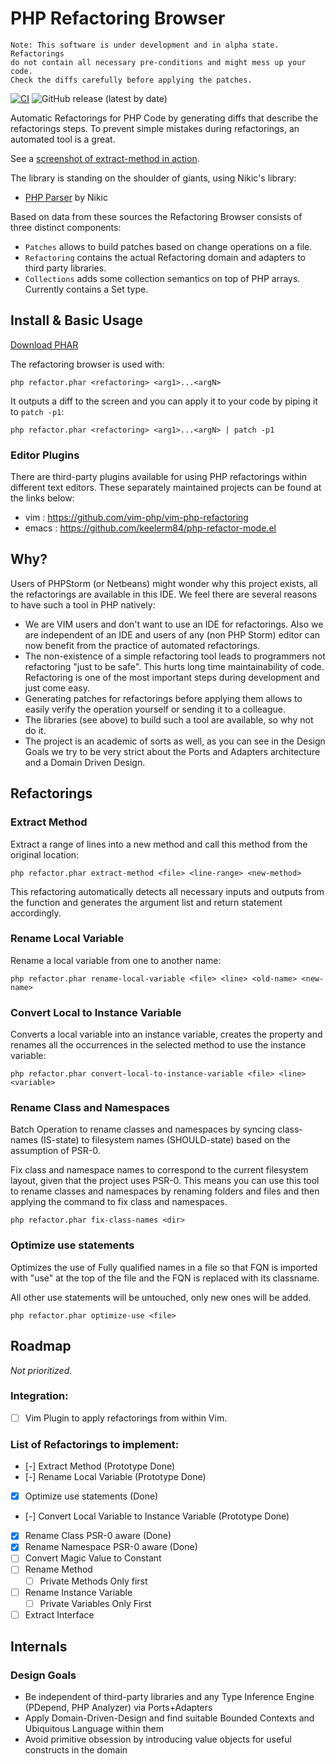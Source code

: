 # PHP Refactoring Browser

    Note: This software is under development and in alpha state. Refactorings
    do not contain all necessary pre-conditions and might mess up your code.
    Check the diffs carefully before applying the patches.

[![CI](https://github.com/ShahinSorkh/refactor.phar/actions/workflows/main.yml/badge.svg)](https://github.com/ShahinSorkh/refactor.phar/actions/workflows/main.yml)
![GitHub release (latest by date)](https://img.shields.io/github/v/release/ShahinSorkh/refactor.phar)

Automatic Refactorings for PHP Code by generating diffs that describe
the refactorings steps. To prevent simple mistakes during refactorings, an automated tool
is a great.

See a [screenshot of extract-method in action](docs/extract_method.png).

The library is standing on the shoulder of giants, using Nikic's library:

- [PHP Parser](https://github.com/nikic/PHP-Parser) by Nikic

Based on data from these sources the Refactoring Browser consists of three distinct components:

- `Patches` allows to build patches based on change operations on a file.
- `Refactoring` contains the actual Refactoring domain and adapters to third party libraries.
- `Collections` adds some collection semantics on top of PHP arrays. Currently contains a Set type.

## Install & Basic Usage

[Download PHAR](https://github.com/ShahinSorkh/refactor.phar/releases)

The refactoring browser is used with:

    php refactor.phar <refactoring> <arg1>...<argN>

It outputs a diff to the screen and you can apply it to your code by piping it to `patch -p1`:

    php refactor.phar <refactoring> <arg1>...<argN> | patch -p1

### Editor Plugins

There are third-party plugins available for using PHP refactorings within
different text editors. These separately maintained projects can be found at
the links below:

- vim : https://github.com/vim-php/vim-php-refactoring
- emacs : https://github.com/keelerm84/php-refactor-mode.el

## Why?

Users of PHPStorm (or Netbeans) might wonder why this project exists, all the
refactorings are available in this IDE. We feel there are several reasons to have
such a tool in PHP natively:

- We are VIM users and don't want to use an IDE for refactorings. Also we
  are independent of an IDE and users of any (non PHP Storm) editor can now
  benefit from the practice of automated refactorings.
- The non-existence of a simple refactoring tool leads to programmers not
  refactoring "just to be safe". This hurts long time maintainability of code.
  Refactoring is one of the most important steps during development and just come easy.
- Generating patches for refactorings before applying them allows to easily
  verify the operation yourself or sending it to a colleague.
- The libraries (see above) to build such a tool are available, so why not do it.
- The project is an academic of sorts as well, as you can see in the Design Goals
  we try to be very strict about the Ports and Adapters architecture and a Domain
  Driven Design.

## Refactorings

### Extract Method

Extract a range of lines into a new method and call this method from the original
location:

    php refactor.phar extract-method <file> <line-range> <new-method>

This refactoring automatically detects all necessary inputs and outputs from the
function and generates the argument list and return statement accordingly.

### Rename Local Variable

Rename a local variable from one to another name:

    php refactor.phar rename-local-variable <file> <line> <old-name> <new-name>

### Convert Local to Instance Variable

Converts a local variable into an instance variable, creates the property and renames
all the occurrences in the selected method to use the instance variable:

    php refactor.phar convert-local-to-instance-variable <file> <line> <variable>

### Rename Class and Namespaces

Batch Operation to rename classes and namespaces by syncing class-names (IS-state)
to filesystem names (SHOULD-state) based on the assumption of PSR-0.

Fix class and namespace names to correspond to the current filesystem layout,
given that the project uses PSR-0. This means you can use this tool to
rename classes and namespaces by renaming folders and files and then applying
the command to fix class and namespaces.

    php refactor.phar fix-class-names <dir>

### Optimize use statements

Optimizes the use of Fully qualified names in a file so that FQN is imported with
"use" at the top of the file and the FQN is replaced with its classname.

All other use statements will be untouched, only new ones will be added.

    php refactor.phar optimize-use <file>

## Roadmap

_Not prioritized._

### Integration:

- [ ] Vim Plugin to apply refactorings from within Vim.

### List of Refactorings to implement:

- [-] Extract Method (Prototype Done)
- [-] Rename Local Variable (Prototype Done)
- [x] Optimize use statements (Done)
- [-] Convert Local Variable to Instance Variable (Prototype Done)
- [x] Rename Class PSR-0 aware (Done)
- [x] Rename Namespace PSR-0 aware (Done)
- [ ] Convert Magic Value to Constant
- [ ] Rename Method
  - [ ] Private Methods Only first
- [ ] Rename Instance Variable
  - [ ] Private Variables Only First
- [ ] Extract Interface

## Internals

### Design Goals

- Be independent of third-party libraries and any Type Inference Engine (PDepend, PHP Analyzer) via Ports+Adapters
- Apply Domain-Driven-Design and find suitable Bounded Contexts and Ubiquitous Language within them
- Avoid primitive obsession by introducing value objects for useful constructs in the domain
